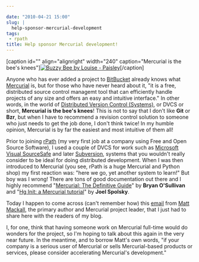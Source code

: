 ```yaml
---

date: "2010-04-21 15:00"
slug: |
  help-sponsor-mercurial-development
tags:
 - rpath
title: Help sponsor Mercurial development!
---
```


\[caption id="" align="alignright" width="240" caption="Mercurial is the
bee's knees"\][![Buzzy Bee by Louise -
Paisley](http://farm4.static.flickr.com/3066/2767731756_8523847ca0_m_d.jpg)](http://www.flickr.com/photos/louise-paisley/2767731756/)\[/caption\]

Anyone who has ever added a project to
[BitBucket](http://bitbucket.org/) already knows what
[Mercurial](http://mercurial.selenic.com/) is, but for those who have
never heard about it, "it is a free, distributed source control managemt
tool that can efficiently handle projects of any size and offers an easy
and intuitive interface." In other words, in the world of [Distributed
Version Control
(Systems)](http://en.wikipedia.org/wiki/Distributed_revision_control),
or DVCS or short, **Mercurial is the bee's knees**! This is not to say
that I don't like **Git** or **Bzr**, but when I have to recommend a
revision control solution to someone who just needs to get the job done,
I don't think twice! In my humble opinion, Mercurial is by far the
easiest and most intuitive of them all!

Prior to joining [rPath](http://rpath.com) (my very first job at a
company using Free and Open Source Software), I used a couple of DVCS
for work such as [Microsoft Visual
SourceSafe](http://msdn.microsoft.com/en-us/library/aa302175.aspx) and
later [Subversion](http://subversion.tigris.org/), systems that you
wouldn't really consider to be ideal for doing distributed development.
When I was then introduced to Mercurial (you see, rPath is a huge
Mercurial and Python shop) my first reaction was: "here we go, yet
another system to learn!" But boy was I wrong! There are tons of good
documentation out there and I highly recommend "[Mercurial: The
Definitive Guide](http://hgbook.red-bean.com/)\" by **Bryan O'Sullivan**
and "[Hg Init: a Mercurial tutorial](http://hginit.com/)\" by **Joel
Spolsky**.

Today I happen to come across (can't remember how) this
[email](http://selenic.com/pipermail/mercurial/2010-April/031543.html)
from [Matt Mackall](http://mercurial.selenic.com/wiki/mpm), the primary
author and Mercurial project leader, that I just had to share here with
the readers of my blog.

I, for one, think that having someone work on Mercurial full-time would
do wonders for the project, so I'm hoping to talk about this again in
the very near future. In the meantime, and to borrow Matt's own words,
"if your company is a serious user of Mercurial or sells Mercurial-based
products or services, please consider accelerating Mercurial's
development."
